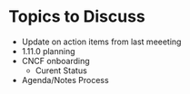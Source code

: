 # Topics to Discuss

- Update on action items from last meeeting
- 1.11.0 planning
- CNCF onboarding
  - Curent Status
- Agenda/Notes Process
